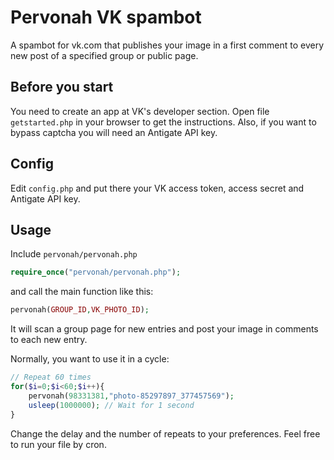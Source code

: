# Pervonah VK spambot
A spambot for vk.com that publishes your image in a first comment to every new post of a specified group or public page.

## Before you start
You need to create an app at VK's developer section. Open file `getstarted.php` in your browser to get the instructions. Also, if you want to bypass captcha you will need an Antigate API key.

## Config
Edit `config.php` and put there your VK access token, access secret and Antigate API key.

## Usage
Include `pervonah/pervonah.php`
```php
require_once("pervonah/pervonah.php");
```
and call the main function like this:
```php
pervonah(GROUP_ID,VK_PHOTO_ID);
```
It will scan a group page for new entries and post your image in comments to each new entry.

Normally, you want to use it in a cycle:
```php
// Repeat 60 times
for($i=0;$i<60;$i++){
	pervonah(98331381,"photo-85297897_377457569");
	usleep(1000000); // Wait for 1 second
}
```
Change the delay and the number of repeats to your preferences. Feel free to run your file by cron.
